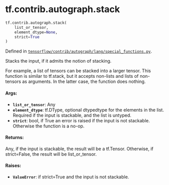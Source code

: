 <div itemscope itemtype="http://developers.google.com/ReferenceObject">
<meta itemprop="name" content="tf.contrib.autograph.stack" />
<meta itemprop="path" content="Stable" />
</div>

# tf.contrib.autograph.stack

``` python
tf.contrib.autograph.stack(
    list_or_tensor,
    element_dtype=None,
    strict=True
)
```



Defined in [`tensorflow/contrib/autograph/lang/special_functions.py`](https://www.tensorflow.org/code/tensorflow/contrib/autograph/lang/special_functions.py).

Stacks the input, if it admits the notion of stacking.

For example, a list of tensors can be stacked into a larger tensor. This
function is similar to tf.stack, but it accepts non-lists and lists of
non-tensors as arguments. In the latter case, the function does nothing.

#### Args:

* <b>`list_or_tensor`</b>: Any
* <b>`element_dtype`</b>: tf.DType, optional dtypedtype for the elements in the list.
      Required if the input is stackable, and the list is untyped.
* <b>`strict`</b>: bool, if True an error is raised if the input is not stackable.
      Otherwise the function is a no-op.


#### Returns:

Any, if the input is stackable, the result will be a tf.Tensor. Otherwise,
if strict=False, the result will be list_or_tensor.


#### Raises:

* <b>`ValueError`</b>: if strict=True and the input is not stackable.